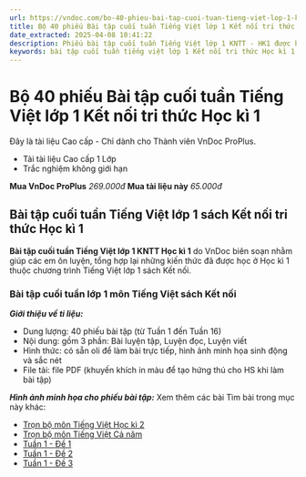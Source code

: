```yaml
---
url: https://vndoc.com/bo-40-phieu-bai-tap-cuoi-tuan-tieng-viet-lop-1-ket-noi-tri-thuc-hoc-ki-1-328859
title: Bộ 40 phiếu Bài tập cuối tuần Tiếng Việt lớp 1 Kết nối tri thức Học kì 1 - VnDoc.com
date_extracted: 2025-04-08 10:41:22
description: Phiếu bài tập cuối tuần Tiếng Việt lớp 1 KNTT - HK1 được biên soạn nhằm giúp các em HS củng cố và rèn luyện các kiến thức Tiếng Việt được học trên lớp. Mời các bạn tham khảo.
keywords: bài tập cuối tuần tiếng việt lớp 1 Kết nối tri thức Học kì 1,phiếu bài tập tiếng việt lớp 1 Học kì 1,Đề kiểm tra cuối tuần môn Tiếng Việt lớp 1 Học kì 1,Đề kiểm tra cuối tuần môn Tiếng Việt lớp 1,giải bài tập tiếng việt lớp 1,bài tập tiếng việt lớp 1,giải tiếng việt lớp 1,bài tập cuối tuần lớp 1,phiếu bài tập cuối tuần lớp 1 môn tiếng việt,bài tập cuối tuần lớp 1 Kết nối tri thức,phiếu bài tập cuối tuần lớp 1
---
```


# Bộ 40 phiếu Bài tập cuối tuần Tiếng Việt lớp 1 Kết nối tri thức Học kì 1
Đây là tài liệu Cao cấp - Chỉ dành cho Thành viên VnDoc ProPlus.
  * Tải tài liệu Cao cấp 1 Lớp
  * Trắc nghiệm không giới hạn

**Mua VnDoc ProPlus** _269.000đ_ **Mua tài liệu này** _65.000đ_
## **Bài tập cuối tuần Tiếng Việt lớp 1 sách Kết nối tri thức Học kì 1**
**Bài tập cuối tuần Tiếng Việt lớp 1 KNTT Học kì 1** do VnDoc biên soạn nhằm giúp các em ôn luyện, tổng hợp lại những kiến thức đã được học ở Học kì 1 thuộc chương trình Tiếng Việt lớp 1 sách Kết nối.
### **Bài tập cuối tuần lớp 1 môn Tiếng Việt sách Kết nối**
 _**Giới thiệu về ti liệu:**_
  * Dung lượng: 40 phiếu bài tập \(từ Tuần 1 đến Tuần 16\)
  * Nội dung: gồm 3 phần: Bài luyện tập, Luyện đọc, Luyện viết
  * Hình thức: có sẵn oli để làm bài trực tiếp, hình ảnh minh họa sinh động và sắc nét
  * File tải: file PDF \(khuyến khích in màu để tạo hứng thú cho HS khi làm bài tập\)

_**Hình ảnh minh họa cho phiếu bài tập:**_
Xem thêm các bài Tìm bài trong mục này khác:
  * [Trọn bộ môn Tiếng Việt Học kì 2](</bai-tap-cuoi-tuan-tieng-viet-lop-1-ket-noi-tri-thuc-hoc-ki-2-335986>)
  * [Trọn bộ môn Tiếng Việt Cả năm](</phieu-bai-tap-cuoi-tuan-lop-1-ca-nam-189211>)
  * [Tuần 1 - Đề 1](</bai-tap-cuoi-tuan-tieng-viet-lop-1-ket-noi-tri-thuc-tuan-1-de-1-327910>)
  * [Tuần 1 - Đề 2](</bai-tap-cuoi-tuan-tieng-viet-lop-1-ket-noi-tri-thuc-tuan-1-de-2-327913>)
  * [Tuần 1 - Đề 3](</bai-tap-cuoi-tuan-tieng-viet-lop-1-ket-noi-tri-thuc-tuan-1-de-3-327917>)

